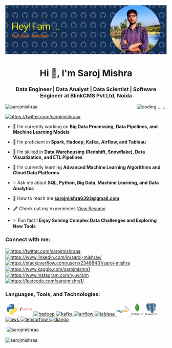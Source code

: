 <div align="center"> 
  <img src="https://github.com/sarojmishraa/sarojmishraa/blob/main/GITHUB.png"> 
</div>

<h1 align="center">Hi 👋, I'm Saroj Mishra</h1>
<h3 align="center">Data Engineer | Data Analyst | Data Scientist | Software Engineer at BlinkCMS Pvt Ltd, Noida</h3>
<img align="right" alt="coding........" src="https://cdn.dribbble.com/users/1162077/screenshots/3848914/programmer.gif">

<img src="https://komarev.com/ghpvc/?username=sarojmishraa&label=Profile%20views&color=0e75b6&style=flat" alt="sarojmishraa" />

<p align="left"> 
  <a href="https://twitter.com/https://twitter.com/sarojmishraaa" target="blank">
    <img src="https://img.shields.io/twitter/follow/https://twitter.com/sarojmishraaa?logo=twitter&style=for-the-badge" alt="https://twitter.com/sarojmishraaa" />
  </a> 
</p>

- 🔧 I’m currently working on **Big Data Processing, Data Pipelines, and Machine Learning Models**

- 🔄 I’m proficient in **Spark, Hadoop, Kafka, Airflow, and Tableau**

- 🔢 I’m skilled in **Data Warehousing (Redshift, Snowflake), Data Visualization, and ETL Pipelines**

- 🔬 I’m currently learning **Advanced Machine Learning Algorithms and Cloud Data Platforms**

- 💡 Ask me about **SQL, Python, Big Data, Machine Learning, and Data Analytics**

- 📧 How to reach me **sarojmishra6393@gmail.com**

- 🖋️ Check out my experiences [View Resume](https://drive.google.com/file/d/1HpCSeHpjEdNbM7ZJHbFAZX5SNA3_4YqM/view?usp=drive_link)

- ✨ Fun fact **I Enjoy Solving Complex Data Challenges and Exploring New Tools**

<h3 align="left">Connect with me:</h3>
<p align="left">
  <a href="https://twitter.com/https://twitter.com/sarojmishraaa" target="blank">
    <img align="center" src="https://raw.githubusercontent.com/rahuldkjain/github-profile-readme-generator/master/src/images/icons/Social/twitter.svg" alt="https://twitter.com/sarojmishraaa" height="30" width="40" />
  </a>
  <a href="https://linkedin.com/in/https://www.linkedin.com/in/saroj-mishray/" target="blank">
    <img align="center" src="https://raw.githubusercontent.com/rahuldkjain/github-profile-readme-generator/master/src/images/icons/Social/linked-in-alt.svg" alt="https://www.linkedin.com/in/saroj-mishray/" height="30" width="40" />
  </a>
  <a href="https://stackoverflow.com/users/https://stackoverflow.com/users/23488431/saroj-mishra" target="blank">
    <img align="center" src="https://raw.githubusercontent.com/rahuldkjain/github-profile-readme-generator/master/src/images/icons/Social/stack-overflow.svg" alt="https://stackoverflow.com/users/23488431/saroj-mishra" height="30" width="40" />
  </a>
  <a href="https://kaggle.com/https://www.kaggle.com/sarojmishra1" target="blank">
    <img align="center" src="https://raw.githubusercontent.com/rahuldkjain/github-profile-readme-generator/master/src/images/icons/Social/kaggle.svg" alt="https://www.kaggle.com/sarojmishra1" height="30" width="40" />
  </a>
  <a href="https://instagram.com/https://www.instagram.com/y.uvrajm" target="blank">
    <img align="center" src="https://raw.githubusercontent.com/rahuldkjain/github-profile-readme-generator/master/src/images/icons/Social/instagram.svg" alt="https://www.instagram.com/y.uvrajm" height="30" width="40" />
  </a>
  <a href="https://www.leetcode.com/https://leetcode.com/sarojmishra1/" target="blank">
    <img align="center" src="https://raw.githubusercontent.com/rahuldkjain/github-profile-readme-generator/master/src/images/icons/Social/leet-code.svg" alt="https://leetcode.com/sarojmishra1/" height="30" width="40" />
  </a>
</p>

<h3 align="left">Languages, Tools, and Technologies:</h3>
<p align="left"> 
  <a href="https://www.python.org" target="_blank" rel="noreferrer"> 
    <img src="https://raw.githubusercontent.com/devicons/devicon/master/icons/python/python-original.svg" alt="python" width="40" height="40"/> 
  </a> 
  <a href="https://spark.apache.org/" target="_blank" rel="noreferrer"> 
    <img src="https://raw.githubusercontent.com/devicons/devicon/master/icons/apache/apache-original-wordmark.svg" alt="spark" width="40" height="40"/> 
  </a>
  <a href="https://hadoop.apache.org/" target="_blank" rel="noreferrer"> 
    <img src="https://cdn.worldvectorlogo.com/logos/hadoop.svg" alt="hadoop" width="40" height="40"/> 
  </a>
  <a href="https://kafka.apache.org/" target="_blank" rel="noreferrer"> 
    <img src="https://cdn.worldvectorlogo.com/logos/apache-kafka.svg" alt="kafka" width="40" height="40"/> 
  </a>
  <a href="https://airflow.apache.org/" target="_blank" rel="noreferrer"> 
    <img src="https://cdn.worldvectorlogo.com/logos/apache-airflow.svg" alt="airflow" width="40" height="40"/> 
  </a>
  <a href="https://www.tableau.com/" target="_blank" rel="noreferrer"> 
    <img src="https://cdn.worldvectorlogo.com/logos/tableau-software.svg" alt="tableau" width="40" height="40"/> 
  </a>
  <a href="https://www.mysql.com/" target="_blank" rel="noreferrer"> 
    <img src="https://raw.githubusercontent.com/devicons/devicon/master/icons/mysql/mysql-original-wordmark.svg" alt="mysql" width="40" height="40"/> 
  </a>
  <a href="https://www.mongodb.com/" target="_blank" rel="noreferrer"> 
    <img src="https://raw.githubusercontent.com/devicons/devicon/master/icons/mongodb/mongodb-original-wordmark.svg" alt="mongodb" width="40" height="40"/> 
  </a>
  <a href="https://www.postgresql.org" target="_blank" rel="noreferrer"> 
    <img src="https://raw.githubusercontent.com/devicons/devicon/master/icons/postgresql/postgresql-original-wordmark.svg" alt="postgresql" width="40" height="40"/> 
  </a>
  <a href="https://aws.amazon.com/" target="_blank" rel="noreferrer"> 
    <img src="https://cdn.worldvectorlogo.com/logos/aws-2.svg" alt="aws" width="40" height="40"/> 
  </a>
  <a href="https://www.tensorflow.org" target="_blank" rel="noreferrer"> 
    <img src="https://www.vectorlogo.zone/logos/tensorflow/tensorflow-icon.svg" alt="tensorflow" width="40" height="40"/> 
  </a>
  <a href="https://www.djangoproject.com/" target="_blank" rel="noreferrer"> 
    <img src="https://cdn.worldvectorlogo.com/logos/django.svg" alt="django" width="40" height="40"/> 
  </a>
</p>

<p>&nbsp;<img align="center" src="https://github-readme-stats.vercel.app/api?username=sarojmishraa&show_icons=true&locale=en" alt="sarojmishraa" /></p>

<p><img align="center" src="https://github-readme-streak-stats.herokuapp.com/?user=sarojmishraa&" alt="sarojmishraa" /></p>
